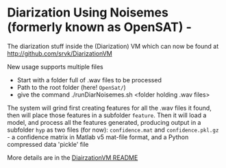 # Diarization Using Noisemes (formerly known as OpenSAT) - 
The diarization stuff inside the (Diarization) VM
which can now be found at http://github.com/srvk/DiarizationVM

New usage supports multiple files

  * Start with a folder full of .wav files to be processed
  * Path to the root folder (here! `OpenSat/`)
  * give the command ./runDiarNoisemes.sh <folder holding .wav files>

The system will grind first creating features for all the .wav files it found, then will place those features in a subfolder `feature`. Then it will load a model, and process all the features generated, producing output in a subfolder `hyp` as two files (for now): `confidence.mat` and `confidence.pkl.gz` - a confidence matrix in Matlab v5 mat-file format, and a Python compressed data 'pickle' file

More details are in the [DiairzationVM README](https://github.com/srvk/DiarizationVM#diarization-using-noisemes)

